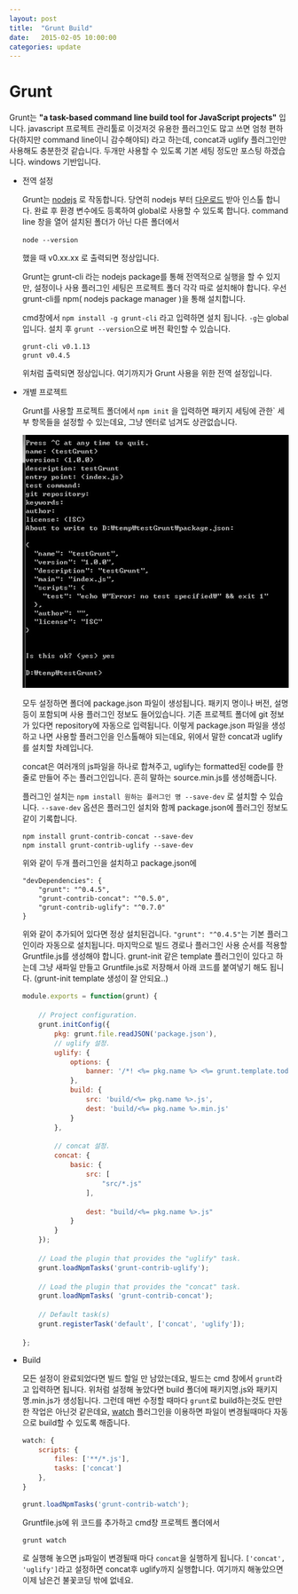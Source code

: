 ```yaml
---
layout: post
title:  "Grunt Build"
date:   2015-02-05 10:00:00
categories: update
---
```


# Grunt

Grunt는 **"a task-based command line build tool for JavaScript projects"** 입니다. javascript 프로젝트 관리툴로 이것저것 유용한 플러그인도 많고 쓰면 엄청 편하다(하지만 command line이니 감수해야되) 라고 하는데, concat과 uglify 플러그인만 사용해도 충분한것 같습니다. 두개만 사용할 수 있도록 기본 세팅 정도만 포스팅 하겠습니다. windows 기반입니다. 

* 전역 설정

	Grunt는 [nodejs] 로 작동합니다. 당연히 nodejs 부터 [다운로드] 받아 인스톨 합니다. 완료 후 환경 변수에도 등록하여 global로 사용할 수 있도록 합니다. command line 창을 열어 설치된 폴더가 아닌 다른 폴더에서 

	`node --version` 

	했을 때 v0.xx.xx 로 출력되면 정상입니다.

	Grunt는 grunt-cli 라는 nodejs package를 통해 전역적으로 실행을 할 수 있지만, 설정이나 사용 플러그인 세팅은 프로젝트 폴더 각각 따로 설치해야 합니다. 우선 grunt-cli를 npm( nodejs package manager )을 통해 설치합니다. 

	cmd창에서 `npm install -g grunt-cli` 라고 입력하면 설치 됩니다. `-g`는 global입니다. 설치 후 `grunt --version`으로 버전 확인할 수 있습니다. 


	```
	grunt-cli v0.1.13
	grunt v0.4.5
	```
	위처럼 출력되면 정상입니다. 여기까지가 Grunt 사용을 위한 전역 설정입니다. 


* 개별 프로젝트 
	
	Grunt를 사용할 프로젝트 폴더에서 `npm init` 을 입력하면 패키지 세팅에 관한` 세부 항목들을 설정할 수 있는데요, 그냥 엔터로 넘겨도 상관없습니다. 
	
	![alt text][1]
	
	모두 설정하면 폴더에 package.json 파일이 생성됩니다. 패키지 명이나 버전, 설명등이 포함되며 사용 플러그인 정보도 들어있습니다. 기존 프로젝트 폴더에 git 정보가 있다면 repository에 자동으로 입력됩니다. 이렇게 package.json 파일을 생성하고 나면 사용할 플러그인을 인스톨해야 되는데요, 위에서 말한 concat과 uglify를 설치할 차례입니다. 

	concat은 여러개의 js파일을 하나로 합쳐주고, uglify는 formatted된 code를 한줄로 만들어 주는 플러그인입니다. 흔히 말하는 source.min.js를 생성해줍니다. 

	플러그인 설치는 `npm install 원하는 플러그인 명 --save-dev` 로 설치할 수 있습니다. `--save-dev` 옵션은 플러그인 설치와 함께 package.json에 플러그인 정보도 같이 기록합니다. 


	```
	npm install grunt-contrib-concat --save-dev
	npm install grunt-contrib-uglify --save-dev
	```
	
	위와 같이 두개 플러그인을 설치하고 package.json에 

	```
	"devDependencies": {
	    "grunt": "^0.4.5",
	    "grunt-contrib-concat": "^0.5.0",
	    "grunt-contrib-uglify": "^0.7.0"
	}
	```
	위와 같이 추가되어 있다면 정상 설치된겁니다. `"grunt": "^0.4.5"`는 기본 플러그인이라 자동으로 설치됩니다. 마지막으로 빌드 경로나 플러그인 사용 순서를 적용할 Gruntfile.js를 생성해야 합니다. grunt-init 같은 template 플러그인이 있다고 하는데 그냥 새파일 만들고 Gruntfile.js로 저장해서 아래 코드를 붙여넣기 해도 됩니다. (grunt-init template 생성이 잘 안되요..)


	```javascript
	module.exports = function(grunt) {

		// Project configuration.
		grunt.initConfig({
			pkg: grunt.file.readJSON('package.json'),
			// uglify 설정. 
			uglify: {
				options: {
					banner: '/*! <%= pkg.name %> <%= grunt.template.today("yyyy-mm-dd") %> */\n'
				},
				build: {
					src: 'build/<%= pkg.name %>.js',
					dest: 'build/<%= pkg.name %>.min.js'
				}
			},
		
			// concat 설정. 
			concat: {
				basic: {
					src: [
						"src/*.js"
					],

					dest: "build/<%= pkg.name %>.js"
				}
			}
		});

		// Load the plugin that provides the "uglify" task.
		grunt.loadNpmTasks('grunt-contrib-uglify');

		// Load the plugin that provides the "concat" task.
		grunt.loadNpmTasks( 'grunt-contrib-concat');

		// Default task(s)
		grunt.registerTask('default', ['concat', 'uglify']);

	};
	```

* Build
	
	모든 설정이 완료되었다면 빌드 할일 만 남았는데요, 빌드는 cmd 창에서 `grunt`라고 입력하면 됩니다. 위처럼 설정해 놓았다면 build 폴더에 패키지명.js와 패키지명.min.js가 생성됩니다. 그런데 매번 수정할 때마다 `grunt`로 build하는것도 만만한 작업은 아닌것 같은데요, [watch] 플러그인을 이용하면 파일이 변경될때마다 자동으로 build할 수 있도록 해줍니다. 

	```javascript
	watch: {
		scripts: {
			files: ['**/*.js'],
			tasks: ['concat']
		},
	}
	```

	```javascript
	grunt.loadNpmTasks('grunt-contrib-watch');
	```

	Gruntfile.js에 위 코드를 추가하고 cmd창 프로젝트 폴더에서 


	```
	grunt watch
	```
	로 실행해 놓으면 js파일이 변경될때 마다 `concat`을 실행하게 됩니다. `['concat', 'uglify']`라고 설정하면 concat후 uglify까지 실행합니다. 여기까지 해놓았으면 이제 남은건 불꽃코딩 밖에 없네요. 


[nodejs]: http://nodejs.org/
[다운로드]: http://nodejs.org/download/
[watch]: https://github.com/gruntjs/grunt-contrib-watch

[1]: /raw/grunt-init.jpg "grunt package setting"